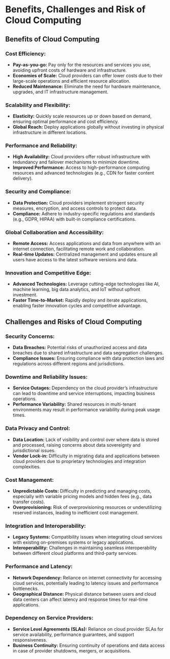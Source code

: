 # Benefits, Challenges and Risk of Cloud Computing

## Benefits of Cloud Computing

### **Cost Efficiency:**

* **Pay-as-you-go:** Pay only for the resources and services you use, avoiding upfront costs of hardware and infrastructure.
* **Economies of Scale:** Cloud providers can offer lower costs due to their large-scale operations and efficient resource allocation.
* **Reduced Maintenance:** Eliminate the need for hardware maintenance, upgrades, and IT infrastructure management.

### **Scalability and Flexibility:**

* **Elasticity:** Quickly scale resources up or down based on demand, ensuring optimal performance and cost efficiency.
* **Global Reach:** Deploy applications globally without investing in physical infrastructure in different locations.

### **Performance and Reliability:**

* **High Availability:** Cloud providers offer robust infrastructure with redundancy and failover mechanisms to minimize downtime.
* **Improved Performance:** Access to high-performance computing resources and advanced technologies (e.g., CDN for faster content delivery).

### **Security and Compliance:**

* **Data Protection:** Cloud providers implement stringent security measures, encryption, and access controls to protect data.
* **Compliance:** Adhere to industry-specific regulations and standards (e.g., GDPR, HIPAA) with built-in compliance certifications.

### **Global Collaboration and Accessibility:**

* **Remote Access:** Access applications and data from anywhere with an internet connection, facilitating remote work and collaboration.
* **Real-time Updates:** Centralized management and updates ensure all users have access to the latest software versions and data.

### **Innovation and Competitive Edge:**

* **Advanced Technologies:** Leverage cutting-edge technologies like AI, machine learning, big data analytics, and IoT without upfront investment.
* **Faster Time-to-Market:** Rapidly deploy and iterate applications, enabling faster innovation cycles and competitive advantage.

## Challenges and Risks of Cloud Computing

### **Security Concerns:**

* **Data Breaches:** Potential risks of unauthorized access and data breaches due to shared infrastructure and data segregation challenges.
* **Compliance Issues:** Ensuring compliance with data protection laws and regulations across different regions and jurisdictions.

### **Downtime and Reliability Issues:**

* **Service Outages:** Dependency on the cloud provider’s infrastructure can lead to downtime and service interruptions, impacting business operations.
* **Performance Variability:** Shared resources in multi-tenant environments may result in performance variability during peak usage times.

### **Data Privacy and Control:**

* **Data Location:** Lack of visibility and control over where data is stored and processed, raising concerns about data sovereignty and jurisdictional issues.
* **Vendor Lock-in:** Difficulty in migrating data and applications between cloud providers due to proprietary technologies and integration complexities.

### **Cost Management:**

* **Unpredictable Costs:** Difficulty in predicting and managing costs, especially with variable pricing models and hidden fees (e.g., data transfer costs).
* **Overprovisioning:** Risk of overprovisioning resources or underutilizing reserved instances, leading to inefficient cost management.

### **Integration and Interoperability:**

* **Legacy Systems:** Compatibility issues when integrating cloud services with existing on-premises systems or legacy applications.
* **Interoperability:** Challenges in maintaining seamless interoperability between different cloud platforms and third-party services.

### **Performance and Latency:**

* **Network Dependency:** Reliance on internet connectivity for accessing cloud services, potentially leading to latency issues and performance bottlenecks.
* **Geographical Distance:** Physical distance between users and cloud data centers can affect latency and response times for real-time applications.

### **Dependency on Service Providers:**

* **Service Level Agreements (SLAs):** Reliance on cloud provider SLAs for service availability, performance guarantees, and support responsiveness.
* **Business Continuity:** Ensuring continuity of operations and data access in case of provider shutdowns, mergers, or acquisitions.
